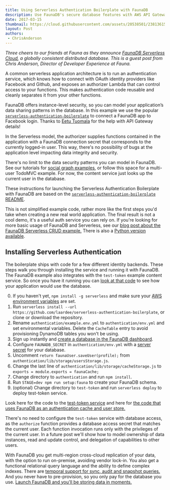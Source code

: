 ```yaml
---
title: Using Serverless Authentication Boilerplate with FaunaDB
description: Use FaunaDB's secure database features with AWS API Gateway to run Lambdas with the capabilities of the authenticated user.
date: 2017-03-15
thumbnail: https://cloud.githubusercontent.com/assets/20538501/23813615/4b53e4fc-05a5-11e7-8214-e34c2c02b949.png
layout: Post
authors:
 - ChrisAnderson
---
```


*Three cheers to our friends at Fauna as they announce [FaunaDB Serverless Cloud](https://fauna.com/product), a globally consistent distributed database. This is a guest post from Chris Anderson, Director of Developer Experience at Fauna.*

A common serverless application architecture is to run an authentication service, which knows how to connect with OAuth identity providers like Facebook and Github, and exposes an authorizer Lambda that can control access to your functions. This makes authentication code reusable and cleanly separates it from your other functions.

FaunaDB offers instance-level security, so you can model your application’s data sharing patterns in the database. In this example we use the popular [`serverless-authentication-boilerplate`](https://github.com/laardee/serverless-authentication-boilerplate) to connect a FaunaDB app to Facebook login. Thanks to [Eetu Tuomala](https://www.linkedin.com/in/eetutuomala/) for the help with API Gateway details!

In the Serverless model, the authorizer supplies functions contained in the application with a FaunaDB connection secret that corresponds to the currently logged-in user. This way, there's no possibility of bugs at the application level impacting data integrity and security.

There's no limit to the data security patterns you can model in FaunaDB. See our tutorials for [social graph examples](https://fauna.com/tutorials/social), or follow this space for a multi-user TodoMVC example. For now, the content service just looks up the current user in the database.

These instructions for launching the Serverless Authentication Boilerplate with FaunaDB are based on the [`serverless-authentication-boilerplate` README](https://github.com/laardee/serverless-authentication-boilerplate/blob/master/README.md).

This is not simplified example code, rather more like the first steps you'd take when creating a new real world application. The final result is not a cool demo, it's a useful auth service you can rely on. If you're looking for more basic usage of FaunaDB and Serverless, see our [blog post about the FaunaDB Serverless CRUD example.](https://fauna.com/blog/serverless-cloud-database) There is also a [Python version available](https://serverless.com/blog/serverless-fauna-python-example/).

## Installing Serverless Authentication

The boilerplate ships with code for a few different identity backends. These steps walk you through installing the service and running it with FaunaDB. The FaunaDB example also integrates with the `test-token` example content service. So once you have it running you can [look at that code](https://github.com/laardee/serverless-authentication-boilerplate/blob/37e4006870c708fa3ef8b64d451a13e2ed93e6f3/test-token/handler.js#L20) to see how your application would use the database.

0. If you haven't yet, `npm install -g serverless` and make sure your [AWS environment variables](https://serverless.com/framework/docs/providers/aws/guide/credentials/) are set.
1. Run `serverless install --url https://github.com/laardee/serverless-authentication-boilerplate`, or clone or download the repository.
2. Rename `authentication/example.env.yml` to `authentication/env.yml` and set environmental variables. Delete the `CacheTable` entry to avoid provisioning DynamoDB tables you won't be using.
3. Sign up instantly and [create a database in the FaunaDB dashboard](https://fauna.com/serverless-cloud-sign-up).
4. Configure `FAUNADB_SECRET` in `authentication/env.yml` with a [server secret](https://fauna.com/documentation#authentication) for your database.
5. Uncomment `return faunaUser.saveUser(profile);` from `authentication/lib/storage/usersStorage.js`.
6. Change the last line of `authentication/lib/storage/cacheStorage.js` to `exports = module.exports = faunaCache;`
7. Change directory to `authentication` and run `npm install`.
8. Run `STAGE=dev npm run setup:fauna` to create your FaunaDB schema.
9. (optional) Change directory to `test-token` and run `serverless deploy` to deploy test-token service.

Look here for the code to the [test-token service](https://github.com/laardee/serverless-authentication-boilerplate/blob/37e4006870c708fa3ef8b64d451a13e2ed93e6f3/test-token/handler.js#L20) and here for [the code that uses FaunaDB as an authentication cache and user store.](https://github.com/laardee/serverless-authentication-boilerplate/tree/master/authentication/lib/storage/fauna)

There's no need to configure the `test-token` service with database access, as the `authorize` function provides a database access secret that matches the current user. Each function invocation runs only with the privileges of the current user. In a future post we'll show how to model ownership of data instances, read and update control, and delegation of capabilities to other users.

With FaunaDB you get multi-region cross-cloud replication of your data, with the option to run on-premise, avoiding vendor lock-in. You also get a functional relational query language and the ability to define complex indexes. There are [temporal support for sync, audit and snapshot queries.](https://fauna.com/blog/time-traveling-databases) And you never have to pre-provision, so you only pay for the database you use. [Launch FaunaDB and you'll be storing data in moments.](https://fauna.com/serverless-cloud-sign-up)
